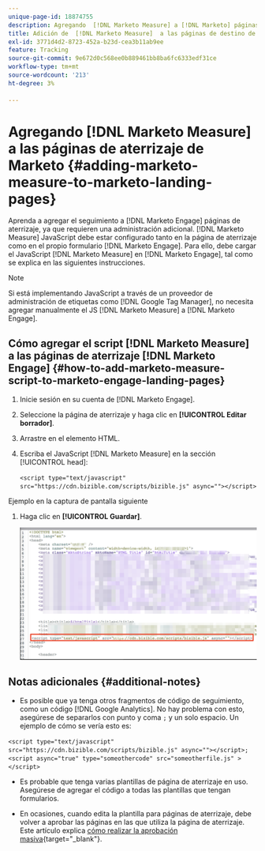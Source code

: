 ```yaml
---
unique-page-id: 18874755
description: Agregando  [!DNL Marketo Measure] a [!DNL Marketo] páginas de aterrizaje - [!DNL Marketo Measure]
title: Adición de  [!DNL Marketo Measure]  a las páginas de destino de Marketo
exl-id: 3771d4d2-8723-452a-b23d-cea3b11ab9ee
feature: Tracking
source-git-commit: 9e672d0c568ee0b889461bb8ba6fc6333edf31ce
workflow-type: tm+mt
source-wordcount: '213'
ht-degree: 3%

---
```


# Agregando [!DNL Marketo Measure] a las páginas de aterrizaje de Marketo {#adding-marketo-measure-to-marketo-landing-pages}

Aprenda a agregar el seguimiento a [!DNL Marketo Engage] páginas de aterrizaje, ya que requieren una administración adicional. [!DNL Marketo Measure] JavaScript debe estar configurado tanto en la página de aterrizaje como en el propio formulario [!DNL Marketo Engage]. Para ello, debe cargar el JavaScript [!DNL Marketo Measure] en [!DNL Marketo Engage], tal como se explica en las siguientes instrucciones.

>[!NOTE]
>
>Si está implementando JavaScript a través de un proveedor de administración de etiquetas como [!DNL Google Tag Manager], no necesita agregar manualmente el JS [!DNL Marketo Measure] a [!DNL Marketo Engage].

## Cómo agregar el script [!DNL Marketo Measure] a las páginas de aterrizaje [!DNL Marketo Engage] {#how-to-add-marketo-measure-script-to-marketo-engage-landing-pages}

1. Inicie sesión en su cuenta de [!DNL Marketo Engage].
1. Seleccione la página de aterrizaje y haga clic en **[!UICONTROL Editar borrador]**.
1. Arrastre en el elemento HTML.
1. Escriba el JavaScript [!DNL Marketo Measure] en la sección [!UICONTROL head]:

   `<script type="text/javascript" src="https://cdn.bizible.com/scripts/bizible.js" async=""></script>`

Ejemplo en la captura de pantalla siguiente

1. Haga clic en **[!UICONTROL Guardar]**.

   ![](assets/adding-bizible-to-marketo-landing-pages-1.png)

## Notas adicionales {#additional-notes}

* Es posible que ya tenga otros fragmentos de código de seguimiento, como un código [!DNL Google Analytics]. No hay problema con esto, asegúrese de separarlos con punto y coma `;` y un solo espacio. Un ejemplo de cómo se vería esto es:

`<script type="text/javascript" src="https://cdn.bizible.com/scripts/bizible.js" async=""></script>; <script async="true" type="someothercode" src="someotherfile.js" ></script>`

* Es probable que tenga varias plantillas de página de aterrizaje en uso. Asegúrese de agregar el código a todas las plantillas que tengan formularios.

* En ocasiones, cuando edita la plantilla para páginas de aterrizaje, debe volver a aprobar las páginas en las que utiliza la página de aterrizaje. Este artículo explica [cómo realizar la aprobación masiva](https://experienceleague.adobe.com/docs/marketo/using/product-docs/demand-generation/landing-pages/landing-page-actions/approve-multiple-landing-pages-at-once.html){target="_blank"}.
